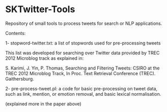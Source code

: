 SKTwitter-Tools
===============

Repository of small tools to process tweets for search or NLP applications. 

Contents:

1- stopword-twitter.txt: a list of stopwords used for pre-processing tweets

This list was developed for searching over Twitter data provided by TREC
2012 Microblog track as explained in:

S. Karimi, J. Yin, P. Thomas, Searching and Filtering Tweets: CSIRO at the TREC 2012 Microblog Track, In Proc. Text Retrieval Conference (TREC). Gaithersburg.

2- pre-process-tweet.pl: a code for basic pre-processing on tweet data,
such as link, mention, or emotion removal, and basic lexical normalisation.

(explained more in the paper above)




